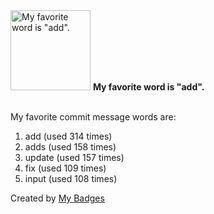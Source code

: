 <img src="https://my-badges.github.io/my-badges/favorite-word.png" alt="My favorite word is &quot;add&quot;." title="My favorite word is &quot;add&quot;." width="128">
<strong>My favorite word is &quot;add&quot;.</strong>
<br><br>

My favorite commit message words are:

1. add (used 314 times)
2. adds (used 158 times)
3. update (used 157 times)
4. fix (used 109 times)
5. input (used 108 times)


Created by <a href="https://github.com/my-badges/my-badges">My Badges</a>